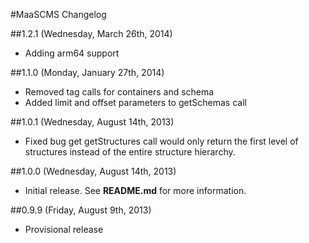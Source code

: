 #MaaSCMS Changelog

##1.2.1 (Wednesday, March 26th, 2014)
 * Adding arm64 support

##1.1.0 (Monday, January 27th, 2014)
 * Removed tag calls for containers and schema
 * Added limit and offset parameters to getSchemas call

##1.0.1 (Wednesday, August 14th, 2013)
 * Fixed bug get getStructures call would only return the first level of structures instead of the entire structure hierarchy.

##1.0.0 (Wednesday, August 14th, 2013)
 * Initial release. See **README.md** for more information.

##0.9.9 (Friday, August 9th, 2013)
 * Provisional release